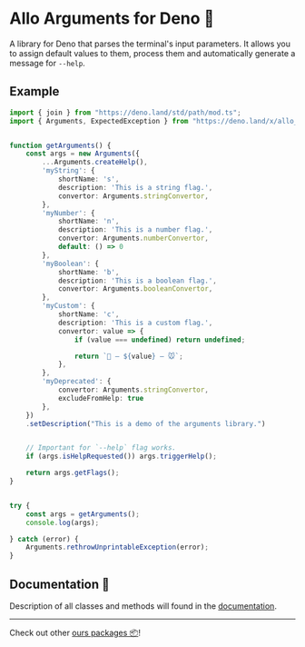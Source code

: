 # **Allo Arguments** for Deno 🦕

A library for Deno that parses the terminal's input parameters.
It allows you to assign default values to them, process them and automatically generate a message for `--help`.


## Example

```ts
import { join } from "https://deno.land/std/path/mod.ts";
import { Arguments, ExpectedException } from "https://deno.land/x/allo_arguments/mod.ts";


function getArguments() {
    const args = new Arguments({
        ...Arguments.createHelp(),
        'myString': {
            shortName: 's',
            description: 'This is a string flag.',
            convertor: Arguments.stringConvertor,
        },
        'myNumber': {
            shortName: 'n',
            description: 'This is a number flag.',
            convertor: Arguments.numberConvertor,
            default: () => 0
        },
        'myBoolean': {
            shortName: 'b',
            description: 'This is a boolean flag.',
            convertor: Arguments.booleanConvertor,
        },
        'myCustom': {
            shortName: 'c',
            description: 'This is a custom flag.',
            convertor: value => {
                if (value === undefined) return undefined;

                return `🐰 — ${value} — 🐭`;
            },
        },
        'myDeprecated': {
            convertor: Arguments.stringConvertor,
            excludeFromHelp: true
        },
    })
    .setDescription("This is a demo of the arguments library.")


    // Important for `--help` flag works.
    if (args.isHelpRequested()) args.triggerHelp();

    return args.getFlags();
}


try {
    const args = getArguments();
    console.log(args);

} catch (error) {
    Arguments.rethrowUnprintableException(error);
}
```

## Documentation 📖

Description of all classes and methods will found in the [documentation](https://doc.deno.land/https://deno.land/x/allo_arguments/mod.ts).

---

Check out other [ours packages 📦](https://deno.land/x?query=allo_)!